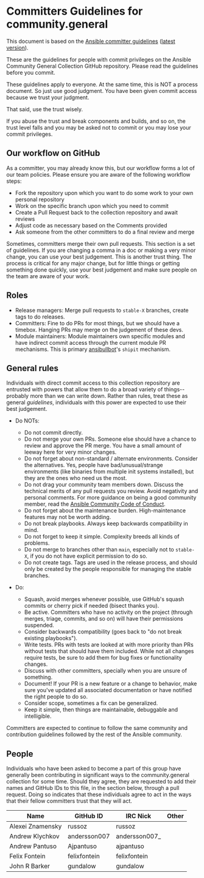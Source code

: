Committers Guidelines for community.general
===========================================

This document is based on the [Ansible committer guidelines](https://github.com/ansible/ansible/blob/b57444af14062ec96e0af75fdfc2098c74fe2d9a/docs/docsite/rst/community/committer_guidelines.rst) ([latest version](https://docs.ansible.com/ansible/devel/community/committer_guidelines.html)).

These are the guidelines for people with commit privileges on the Ansible Community General Collection GitHub repository. Please read the guidelines before you commit.

These guidelines apply to everyone. At the same time, this is NOT a process document. So just use good judgment. You have been given commit access because we trust your judgment.

That said, use the trust wisely.

If you abuse the trust and break components and builds, and so on, the trust level falls and you may be asked not to commit or you may lose your commit privileges.

Our workflow on GitHub
----------------------

As a committer, you may already know this, but our workflow forms a lot of our team policies. Please ensure you are aware of the following workflow steps:

* Fork the repository upon which you want to do some work to your own personal repository
* Work on the specific branch upon which you need to commit
* Create a Pull Request back to the collection repository and await reviews
* Adjust code as necessary based on the Comments provided
* Ask someone from the other committers to do a final review and merge

Sometimes, committers merge their own pull requests. This section is a set of guidelines. If you are changing a comma in a doc or making a very minor change, you can use your best judgement. This is another trust thing. The process is critical for any major change, but for little things or getting something done quickly, use your best judgement and make sure people on the team are aware of your work.

Roles
-----
* Release managers: Merge pull requests to `stable-X` branches, create tags to do releases.
* Committers: Fine to do PRs for most things, but we should have a timebox. Hanging PRs may merge on the judgement of these devs.
* Module maintainers: Module maintainers own specific modules and have indirect commit access through the current module PR mechanisms. This is primary [ansibullbot](https://github.com/ansibullbot)'s `shipit` mechanism.

General rules
-------------
Individuals with direct commit access to this collection repository are entrusted with powers that allow them to do a broad variety of things--probably more than we can write down. Rather than rules, treat these as general *guidelines*, individuals with this power are expected to use their best judgement.

* Do NOTs:

  - Do not commit directly.
  - Do not merge your own PRs. Someone else should have a chance to review and approve the PR merge. You have a small amount of leeway here for very minor changes.
  - Do not forget about non-standard / alternate environments. Consider the alternatives. Yes, people have bad/unusual/strange environments (like binaries from multiple init systems installed), but they are the ones who need us the most.
  - Do not drag your community team members down. Discuss the technical merits of any pull requests you review. Avoid negativity and personal comments. For more guidance on being a good community member, read the [Ansible Community Code of Conduct](https://docs.ansible.com/ansible/latest/community/code_of_conduct.html).
  - Do not forget about the maintenance burden. High-maintenance features may not be worth adding.
  - Do not break playbooks. Always keep backwards compatibility in mind.
  - Do not forget to keep it simple. Complexity breeds all kinds of problems.
  - Do not merge to branches other than `main`, especially not to `stable-X`, if you do not have explicit permission to do so.
  - Do not create tags. Tags are used in the release process, and should only be created by the people responsible for managing the stable branches.

* Do:

  - Squash, avoid merges whenever possible, use GitHub's squash commits or cherry pick if needed (bisect thanks you).
  - Be active. Committers who have no activity on the project (through merges, triage, commits, and so on) will have their permissions suspended.
  - Consider backwards compatibility (goes back to "do not break existing playbooks").
  - Write tests. PRs with tests are looked at with more priority than PRs without tests that should have them included. While not all changes require tests, be sure to add them for bug fixes or functionality changes.
  - Discuss with other committers, specially when you are unsure of something.
  - Document! If your PR is a new feature or a change to behavior, make sure you've updated all associated documentation or have notified the right people to do so.
  - Consider scope, sometimes a fix can be generalized.
  - Keep it simple, then things are maintainable, debuggable and intelligible.

Committers are expected to continue to follow the same community and contribution guidelines followed by the rest of the Ansible community.


People
------

Individuals who have been asked to become a part of this group have generally been contributing in significant ways to the community.general collection for some time. Should they agree, they are requested to add their names and GitHub IDs to this file, in the section below, through a pull request. Doing so indicates that these individuals agree to act in the ways that their fellow committers trust that they will act.

| Name                | GitHub ID            | IRC Nick           | Other                |
| ------------------- | -------------------- | ------------------ | -------------------- |
| Alexei Znamensky    | russoz               | russoz             |                      |
| Andrew Klychkov     | andersson007         | andersson007_      |                      |
| Andrew Pantuso      | Ajpantuso            | ajpantuso          |                      |
| Felix Fontein       | felixfontein         | felixfontein       |                      |
| John R Barker       | gundalow             | gundalow           |                      |
